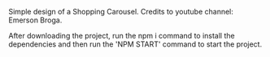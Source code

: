 Simple design of a Shopping Carousel. Credits to youtube channel: Emerson Broga.

After downloading the project, run the npm i command to install the dependencies and then run the 'NPM START' command to start the project.
